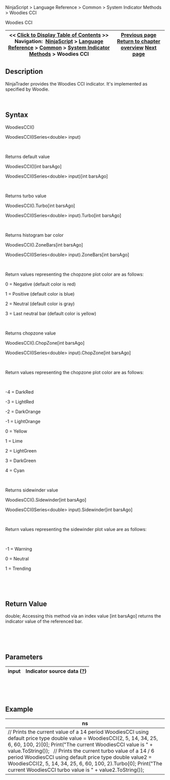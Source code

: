 ﻿


NinjaScript \> Language Reference \> Common \> System Indicator Methods \> Woodies CCI






















Woodies CCI







| \<\< [Click to Display Table of Contents](woodies_cci.md) \>\> **Navigation:**     [NinjaScript](ninjascript.md) \> [Language Reference](language_reference_wip.md) \> [Common](common.md) \> [System Indicator Methods](indicators.md) \> Woodies CCI | [Previous page](wiseman_awesome_oscillator.md) [Return to chapter overview](indicators.md) [Next page](woodies_pivots.md) |
| --- | --- |











## Description


NinjaTrader provides the Woodies CCI indicator. It's implemented as specified by Woodie.


 


## Syntax


WoodiesCCI()  

WoodiesCCI(ISeries\<double\> input)


 


Returns default value  

WoodiesCCI()\[int barsAgo]  

WoodiesCCI(ISeries\<double\> input)\[int barsAgo]


 


Returns turbo value  

WoodiesCCI().Turbo\[int barsAgo]  

WoodiesCCI(ISeries\<double\> input).Turbo\[int barsAgo]


 


Returns histogram bar color  

WoodiesCCI().ZoneBars\[int barsAgo]  

WoodiesCCI(ISeries\<double\> input).ZoneBars\[int barsAgo]


 


Return values representing the chopzone plot color are as follows:


0 \= Negative (default color is red)  

1 \= Positive (default color is blue)  

2 \= Neutral (default color is gray)  

3 \= Last neutral bar (default color is yellow)


 


Returns chopzone value  

WoodiesCCI().ChopZone\[int barsAgo]  

WoodiesCCI(ISeries\<double\> input).ChopZone\[int barsAgo]


 


Return values representing the chopzone plot color are as follows:


 


\-4 \= DarkRed  

\-3 \= LightRed  

\-2 \= DarkOrange  

\-1 \= LightOrange  

0 \= Yellow  

1 \= Lime  

2 \= LightGreen  

3 \= DarkGreen  

4 \= Cyan  

 


Returns sidewinder value  

WoodiesCCI().Sidewinder\[int barsAgo]  

WoodiesCCI(ISeries\<double\> input).Sidewinder\[int barsAgo]  

   

Return values representing the sidewinder plot value are as follows:  

   

\-1 \= Warning  

0 \= Neutral  

1 \= Trending


 


 


## Return Value


double; Accessing this method via an index value \[int barsAgo] returns the indicator value of the referenced bar.


 


 


## Parameters




| input | Indicator source data ([?](valid_input_data_for_indicator.md)) |
| --- | --- |



 


 


## Example




| ns |
| --- |
| // Prints the current value of a 14 period WoodiesCCI using default price type double value \= WoodiesCCI(2, 5, 14, 34, 25, 6, 60, 100, 2\)\[0]; Print("The current WoodiesCCI value is " \+ value.ToString());   // Prints the current turbo value of a 14 / 6 period WoodiesCCI using default price type double value2 \= WoodiesCCI(2, 5, 14, 34, 25, 6, 60, 100, 2\).Turbo\[0]; Print("The current WoodiesCCI turbo value is " \+ value2\.ToString()); |



 








